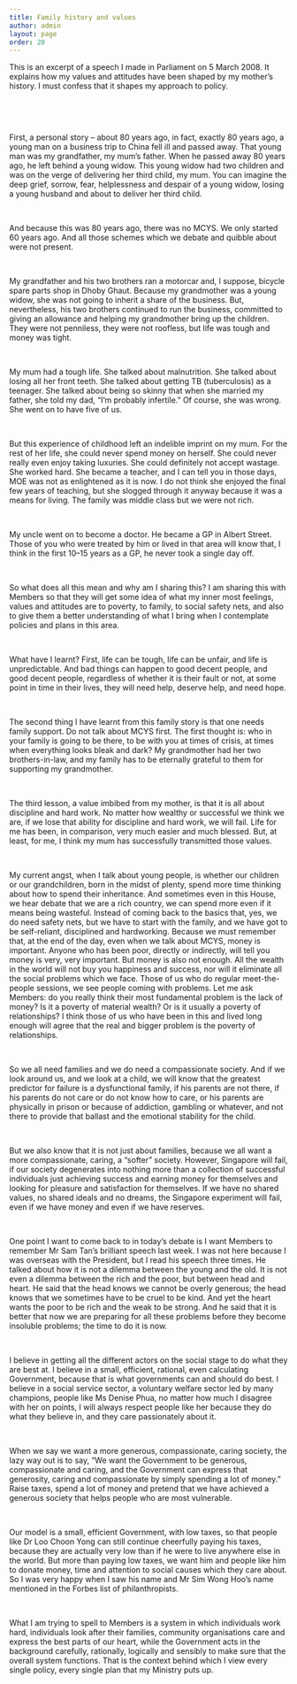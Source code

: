 ```yaml
---
title: Family history and values
author: admin
layout: page
order: 20
---
```

<p>This is an excerpt of a speech I made in Parliament on 5 March 2008. It explains how my values and attitudes have been shaped by my mother&#8217;s history. I must confess that it shapes my approach to policy.</p>

<p> </p>

<p> </p>

<p>First, a personal story – about 80 years ago, in fact, exactly 80 years ago, a young man on a business trip to China fell ill and passed away. That young man was my grandfather, my mum&#8217;s father. When he passed away 80 years ago, he left behind a young widow. This young widow had two children and was on the verge of delivering her third child, my mum. You can imagine the deep grief, sorrow, fear, helplessness and despair of a young widow, losing a young husband and about to deliver her third child.</p>

<p> </p>

<p>And because this was 80 years ago, there was no MCYS. We only started 60 years ago. And all those schemes which we debate and quibble about were not present.</p>

<p> </p>

<p>My grandfather and his two brothers ran a motorcar and, I suppose, bicycle spare parts shop in Dhoby Ghaut. Because my grandmother was a young widow, she was not going to inherit a share of the business. But, nevertheless, his two brothers continued to run the business, committed to giving an allowance and helping my grandmother bring up the children. They were not penniless, they were not roofless, but life was tough and money was tight.</p>

<p> </p>

<p>My mum had a tough life. She talked about malnutrition. She talked about losing all her front teeth. She talked about getting TB (tuberculosis) as a teenager. She talked about being so skinny that when she married my father, she told my dad, &#8220;I&#8217;m probably infertile.&#8221; Of course, she was wrong. She went on to have five of us.</p>

<p> </p>

<p>But this experience of childhood left an indelible imprint on my mum. For the rest of her life, she could never spend money on herself. She could never really even enjoy taking luxuries. She could definitely not accept wastage. She worked hard. She became a teacher, and I can tell you in those days, MOE was not as enlightened as it is now. I do not think she enjoyed the final few years of teaching, but she slogged through it anyway because it was a means for living. The family was middle class but we were not rich.</p>

<p> </p>

<p>My uncle went on to become a doctor. He became a GP in Albert Street. Those of you who were treated by him or lived in that area will know that, I think in the first 10&#8211;15 years as a GP, he never took a single day off.</p>

<p> </p>

<p>So what does all this mean and why am I sharing this? I am sharing this with Members so that they will get some idea of what my inner most feelings, values and attitudes are to poverty, to family, to social safety nets, and also to give them a better understanding of what I bring when I contemplate policies and plans in this area.</p>

<p> </p>

<p>What have I learnt? First, life can be tough, life can be unfair, and life is unpredictable. And bad things can happen to good decent people, and good decent people, regardless of whether it is their fault or not, at some point in time in their lives, they will need help, deserve help, and need hope.</p>

<p> </p>

<p>The second thing I have learnt from this family story is that one needs family support. Do not talk about MCYS first. The first thought is: who in your family is going to be there, to be with you at times of crisis, at times when everything looks bleak and dark? My grandmother had her two brothers-in-law, and my family has to be eternally grateful to them for supporting my grandmother.</p>

<p> </p>

<p>The third lesson, a value imbibed from my mother, is that it is all about discipline and hard work. No matter how wealthy or successful we think we are, if we lose that ability for discipline and hard work, we will fail. Life for me has been, in comparison, very much easier and much blessed. But, at least, for me, I think my mum has successfully transmitted those values.</p>

<p> </p>

<p>My current angst, when I talk about young people, is whether our children or our grandchildren, born in the midst of plenty, spend more time thinking about how to spend their inheritance. And sometimes even in this House, we hear debate that we are a rich country, we can spend more even if it means being wasteful. Instead of coming back to the basics that, yes, we do need safety nets, but we have to start with the family, and we have got to be self-reliant, disciplined and hardworking. Because we must remember that, at the end of the day, even when we talk about MCYS, money is important. Anyone who has been poor, directly or indirectly, will tell you money is very, very important. But money is also not enough. All the wealth in the world will not buy you happiness and success, nor will it eliminate all the social problems which we face. Those of us who do regular meet-the-people sessions, we see people coming with problems. Let me ask Members: do you really think their most fundamental problem is the lack of money? Is it a poverty of material wealth? Or is it usually a poverty of relationships? I think those of us who have been in this and lived long enough will agree that the real and bigger problem is the poverty of relationships.</p>

<p> </p>

<p>So we all need families and we do need a compassionate society. And if we look around us, and we look at a child, we will know that the greatest predictor for failure is a dysfunctional family, if his parents are not there, if his parents do not care or do not know how to care, or his parents are physically in prison or because of addiction, gambling or whatever, and not there to provide that ballast and the emotional stability for the child.</p>

<p> </p>

<p>But we also know that it is not just about families, because we all want a more compassionate, caring, a &#8220;softer&#8221; society. However, Singapore will fail, if our society degenerates into nothing more than a collection of successful individuals just achieving success and earning money for themselves and looking for pleasure and satisfaction for themselves. If we have no shared values, no shared ideals and no dreams, the Singapore experiment will fail, even if we have money and even if we have reserves.</p>

<p> </p>

<p>One point I want to come back to in today&#8217;s debate is I want Members to remember Mr Sam Tan&#8217;s brilliant speech last week. I was not here because I was overseas with the President, but I read his speech three times. He talked about how it is not a dilemma between the young and the old. It is not even a dilemma between the rich and the poor, but between head and heart. He said that the head knows we cannot be overly generous; the head knows that we sometimes have to be cruel to be kind. And yet the heart wants the poor to be rich and the weak to be strong. And he said that it is better that now we are preparing for all these problems before they become insoluble problems; the time to do it is now.</p>

<p> </p>

<p>I believe in getting all the different actors on the social stage to do what they are best at. I believe in a small, efficient, rational, even calculating Government, because that is what governments can and should do best. I believe in a social service sector, a voluntary welfare sector led by many champions, people like Ms Denise Phua, no matter how much I disagree with her on points, I will always respect people like her because they do what they believe in, and they care passionately about it.</p>

<p> </p>

<p>When we say we want a more generous, compassionate, caring society, the lazy way out is to say, &#8220;We want the Government to be generous, compassionate and caring, and the Government can express that generosity, caring and compassionate by simply spending a lot of money.&#8221; Raise taxes, spend a lot of money and pretend that we have achieved a generous society that helps people who are most vulnerable.</p>

<p> </p>

<p>Our model is a small, efficient Government, with low taxes, so that people like Dr Loo Choon Yong can still continue cheerfully paying his taxes, because they are actually very low than if he were to live anywhere else in the world. But more than paying low taxes, we want him and people like him to donate money, time and attention to social causes which they care about. So I was very happy when I saw his name and Mr Sim Wong Hoo&#8217;s name mentioned in the Forbes list of philanthropists.</p>

<p> </p>

<p>What I am trying to spell to Members is a system in which individuals work hard, individuals look after their families, community organisations care and express the best parts of our heart, while the Government acts in the background carefully, rationally, logically and sensibly to make sure that the overall system functions. That is the context behind which I view every single policy, every single plan that my Ministry puts up.</p>
